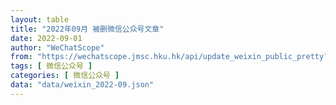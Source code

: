 ```yaml
---
layout: table
title: "2022年09月 被删微信公众号文章"
date: 2022-09-01
author: "WeChatScope"
from: "https://wechatscope.jmsc.hku.hk/api/update_weixin_public_pretty?days="
tags: [ 微信公众号 ]
categories: [ 微信公众号 ]
data: "data/weixin_2022-09.json"
---
```

